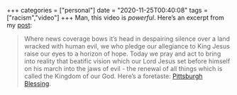 +++
categories = ["personal"]
date = "2020-11-25T00:40:08"
tags = ["racism","video"]
+++
Man, this video is _powerful_. Here’s an excerpt from my [post](https://alexbilson.dev/posts/dear-son-racism/):

> Where news coverage bows it’s head in despairing silence over a land wracked with human evil, we who pledge our allegiance to King Jesus raise our eyes to a horizon of hope. Today we pray and act to bring into reality that beatific vision which our Lord Jesus set before himself on his march into the jaws of evil - the renewal of all things which is called the Kingdom of our God. Here’s a foretaste: [Pittsburgh Blessing](https://youtu.be/kdxMgmN9NpA).

